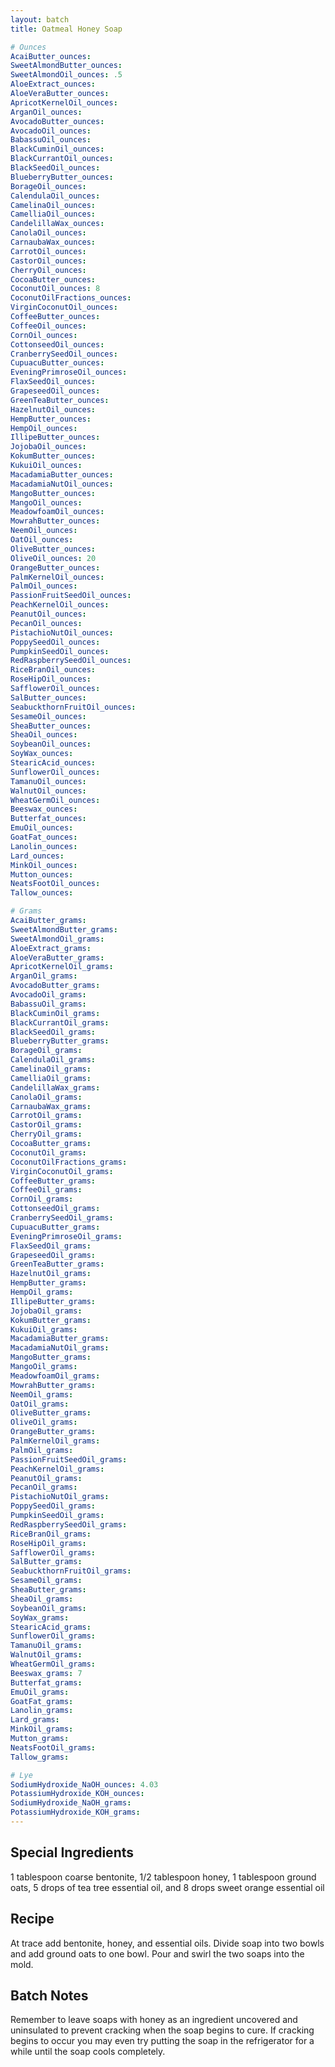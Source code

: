 ```yaml
---
layout: batch
title: Oatmeal Honey Soap

# Ounces
AcaiButter_ounces: 
SweetAlmondButter_ounces: 
SweetAlmondOil_ounces: .5
AloeExtract_ounces: 
AloeVeraButter_ounces: 
ApricotKernelOil_ounces: 
ArganOil_ounces: 
AvocadoButter_ounces: 
AvocadoOil_ounces: 
BabassuOil_ounces: 
BlackCuminOil_ounces: 
BlackCurrantOil_ounces: 
BlackSeedOil_ounces: 
BlueberryButter_ounces: 
BorageOil_ounces: 
CalendulaOil_ounces: 
CamelinaOil_ounces: 
CamelliaOil_ounces: 
CandelillaWax_ounces: 
CanolaOil_ounces: 
CarnaubaWax_ounces: 
CarrotOil_ounces: 
CastorOil_ounces: 
CherryOil_ounces: 
CocoaButter_ounces: 
CoconutOil_ounces: 8
CoconutOilFractions_ounces: 
VirginCoconutOil_ounces: 
CoffeeButter_ounces: 
CoffeeOil_ounces: 
CornOil_ounces: 
CottonseedOil_ounces: 
CranberrySeedOil_ounces: 
CupuacuButter_ounces: 
EveningPrimroseOil_ounces: 
FlaxSeedOil_ounces: 
GrapeseedOil_ounces: 
GreenTeaButter_ounces: 
HazelnutOil_ounces: 
HempButter_ounces: 
HempOil_ounces: 
IllipeButter_ounces: 
JojobaOil_ounces: 
KokumButter_ounces: 
KukuiOil_ounces: 
MacadamiaButter_ounces: 
MacadamiaNutOil_ounces: 
MangoButter_ounces: 
MangoOil_ounces: 
MeadowfoamOil_ounces: 
MowrahButter_ounces: 
NeemOil_ounces: 
OatOil_ounces: 
OliveButter_ounces: 
OliveOil_ounces: 20
OrangeButter_ounces: 
PalmKernelOil_ounces: 
PalmOil_ounces: 
PassionFruitSeedOil_ounces: 
PeachKernelOil_ounces: 
PeanutOil_ounces: 
PecanOil_ounces: 
PistachioNutOil_ounces: 
PoppySeedOil_ounces: 
PumpkinSeedOil_ounces: 
RedRaspberrySeedOil_ounces: 
RiceBranOil_ounces: 
RoseHipOil_ounces: 
SafflowerOil_ounces: 
SalButter_ounces: 
SeabuckthornFruitOil_ounces: 
SesameOil_ounces: 
SheaButter_ounces: 
SheaOil_ounces: 
SoybeanOil_ounces: 
SoyWax_ounces: 
StearicAcid_ounces: 
SunflowerOil_ounces: 
TamanuOil_ounces: 
WalnutOil_ounces: 
WheatGermOil_ounces: 
Beeswax_ounces: 
Butterfat_ounces: 
EmuOil_ounces: 
GoatFat_ounces: 
Lanolin_ounces: 
Lard_ounces: 
MinkOil_ounces: 
Mutton_ounces: 
NeatsFootOil_ounces: 
Tallow_ounces: 

# Grams
AcaiButter_grams: 
SweetAlmondButter_grams: 
SweetAlmondOil_grams: 
AloeExtract_grams: 
AloeVeraButter_grams: 
ApricotKernelOil_grams: 
ArganOil_grams: 
AvocadoButter_grams: 
AvocadoOil_grams: 
BabassuOil_grams: 
BlackCuminOil_grams: 
BlackCurrantOil_grams: 
BlackSeedOil_grams: 
BlueberryButter_grams: 
BorageOil_grams: 
CalendulaOil_grams: 
CamelinaOil_grams: 
CamelliaOil_grams: 
CandelillaWax_grams: 
CanolaOil_grams: 
CarnaubaWax_grams: 
CarrotOil_grams: 
CastorOil_grams: 
CherryOil_grams: 
CocoaButter_grams: 
CoconutOil_grams: 
CoconutOilFractions_grams: 
VirginCoconutOil_grams: 
CoffeeButter_grams: 
CoffeeOil_grams: 
CornOil_grams: 
CottonseedOil_grams: 
CranberrySeedOil_grams: 
CupuacuButter_grams: 
EveningPrimroseOil_grams: 
FlaxSeedOil_grams: 
GrapeseedOil_grams: 
GreenTeaButter_grams: 
HazelnutOil_grams: 
HempButter_grams: 
HempOil_grams: 
IllipeButter_grams: 
JojobaOil_grams: 
KokumButter_grams: 
KukuiOil_grams: 
MacadamiaButter_grams: 
MacadamiaNutOil_grams: 
MangoButter_grams: 
MangoOil_grams: 
MeadowfoamOil_grams: 
MowrahButter_grams: 
NeemOil_grams: 
OatOil_grams: 
OliveButter_grams: 
OliveOil_grams: 
OrangeButter_grams: 
PalmKernelOil_grams: 
PalmOil_grams: 
PassionFruitSeedOil_grams: 
PeachKernelOil_grams: 
PeanutOil_grams: 
PecanOil_grams: 
PistachioNutOil_grams: 
PoppySeedOil_grams: 
PumpkinSeedOil_grams: 
RedRaspberrySeedOil_grams: 
RiceBranOil_grams: 
RoseHipOil_grams: 
SafflowerOil_grams: 
SalButter_grams: 
SeabuckthornFruitOil_grams: 
SesameOil_grams: 
SheaButter_grams: 
SheaOil_grams: 
SoybeanOil_grams: 
SoyWax_grams: 
StearicAcid_grams: 
SunflowerOil_grams: 
TamanuOil_grams: 
WalnutOil_grams: 
WheatGermOil_grams: 
Beeswax_grams: 7
Butterfat_grams: 
EmuOil_grams: 
GoatFat_grams: 
Lanolin_grams: 
Lard_grams: 
MinkOil_grams: 
Mutton_grams: 
NeatsFootOil_grams: 
Tallow_grams: 

# Lye
SodiumHydroxide_NaOH_ounces: 4.03
PotassiumHydroxide_KOH_ounces: 
SodiumHydroxide_NaOH_grams: 
PotassiumHydroxide_KOH_grams: 
---
```


## Special Ingredients
1 tablespoon coarse bentonite, 1/2 tablespoon honey, 1 tablespoon ground oats, 5 drops of tea tree essential oil, and 8 drops sweet orange essential oil

## Recipe
At trace add bentonite, honey, and essential oils.  Divide soap into two bowls and add ground oats to one bowl.  Pour and swirl the two soaps into the mold.

## Batch Notes
Remember to leave soaps with honey as an ingredient uncovered and uninsulated to prevent cracking when the soap begins to cure.  If cracking begins to occur you may even try putting the soap in the refrigerator for a while until the soap cools completely.

